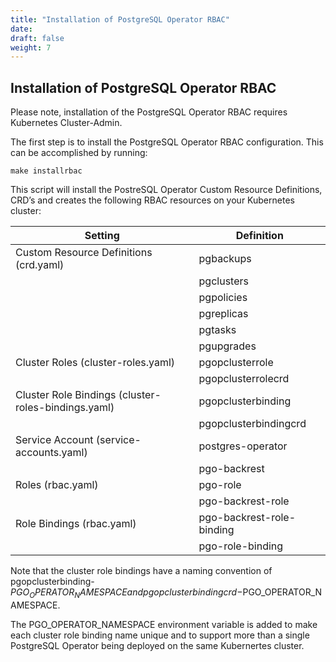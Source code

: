 ```yaml
---
title: "Installation of PostgreSQL Operator RBAC"
date:
draft: false
weight: 7
---
```


## Installation of PostgreSQL Operator RBAC

Please note, installation of the PostgreSQL Operator RBAC requires Kubernetes Cluster-Admin. 

The first step is to install the PostgreSQL Operator RBAC configuration.  This can be accomplished  by running:

    make installrbac

This script will install the PostreSQL Operator Custom Resource Definitions, CRD’s and creates the following RBAC resources on your Kubernetes cluster:

| Setting |Definition  |
|---|---|
| Custom Resource Definitions (crd.yaml) | pgbackups|
|  | pgclusters|
|  | pgpolicies|
|  | pgreplicas|
|  | pgtasks|
|  | pgupgrades|
| Cluster Roles (cluster-roles.yaml) | pgopclusterrole|
|  | pgopclusterrolecrd|
| Cluster Role Bindings (cluster-roles-bindings.yaml) | pgopclusterbinding|
|  | pgopclusterbindingcrd|
| Service Account (service-accounts.yaml) | postgres-operator|
| | pgo-backrest|
| Roles (rbac.yaml) | pgo-role|
| | pgo-backrest-role|
|Role Bindings  (rbac.yaml) | pgo-backrest-role-binding|
| | pgo-role-binding|

Note that the cluster role bindings have a naming convention of pgopclusterbinding-$PGO_OPERATOR_NAMESPACE and pgopclusterbindingcrd-$PGO_OPERATOR_NAMESPACE.  

The PGO_OPERATOR_NAMESPACE environment variable is added to make each cluster role binding name unique and to support more than a single PostgreSQL Operator being deployed on the same Kubernertes cluster.


